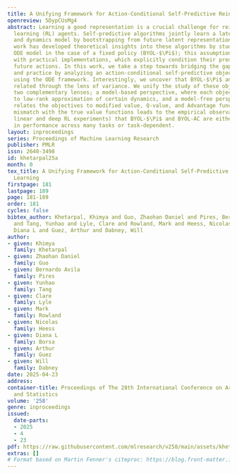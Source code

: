 ```yaml
---
title: A Unifying Framework for Action-Conditional Self-Predictive Reinforcement Learning
openreview: 5DypCUsMg4
abstract: Learning a good representation is a crucial challenge for reinforcement
  learning (RL) agents. Self-predictive algorithms jointly learn a latent representation
  and dynamics model by bootstrapping from future latent representations (BYOL). Recent
  work has developed theoretical insights into these algorithms by studying a continuous-time
  ODE model in the case of a fixed policy (BYOL-$\Pi$); this assumption is at odds
  with practical implementations, which explicitly condition their predictions on
  future actions. In this work, we take a step towards bridging the gap between theory
  and practice by analyzing an action-conditional self-predictive objective (BYOL-AC)
  using the ODE framework. Interestingly, we uncover that BYOL-$\Pi$ and BYOL-AC are
  related through the lens of variance. We unify the study of these objectives through
  two complementary lenses; a model-based perspective, where each objective is related
  to low-rank approximation of certain dynamics, and a model-free perspective, which
  relates the objectives to modified value, Q-value, and Advantage functions. This
  mismatch with the true value functions leads to the empirical observation (in both
  linear and deep RL experiments) that BYOL-$\Pi$ and BYOL-AC are either very similar
  in performance across many tasks or task-dependent.
layout: inproceedings
series: Proceedings of Machine Learning Research
publisher: PMLR
issn: 2640-3498
id: khetarpal25a
month: 0
tex_title: A Unifying Framework for Action-Conditional Self-Predictive Reinforcement
  Learning
firstpage: 181
lastpage: 189
page: 181-189
order: 181
cycles: false
bibtex_author: Khetarpal, Khimya and Guo, Zhaohan Daniel and Pires, Bernardo Avila
  and Tang, Yunhao and Lyle, Clare and Rowland, Mark and Heess, Nicolas and Borsa,
  Diana L and Guez, Arthur and Dabney, Will
author:
- given: Khimya
  family: Khetarpal
- given: Zhaohan Daniel
  family: Guo
- given: Bernardo Avila
  family: Pires
- given: Yunhao
  family: Tang
- given: Clare
  family: Lyle
- given: Mark
  family: Rowland
- given: Nicolas
  family: Heess
- given: Diana L
  family: Borsa
- given: Arthur
  family: Guez
- given: Will
  family: Dabney
date: 2025-04-23
address:
container-title: Proceedings of The 28th International Conference on Artificial Intelligence
  and Statistics
volume: '258'
genre: inproceedings
issued:
  date-parts:
  - 2025
  - 4
  - 23
pdf: https://raw.githubusercontent.com/mlresearch/v258/main/assets/khetarpal25a/khetarpal25a.pdf
extras: []
# Format based on Martin Fenner's citeproc: https://blog.front-matter.io/posts/citeproc-yaml-for-bibliographies/
---
```

